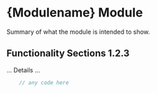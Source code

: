 # {Modulename} Module

Summary of what the module is intended to show.

## Functionality Sections 1.2.3

... Details ...


```java
	// any code here
```